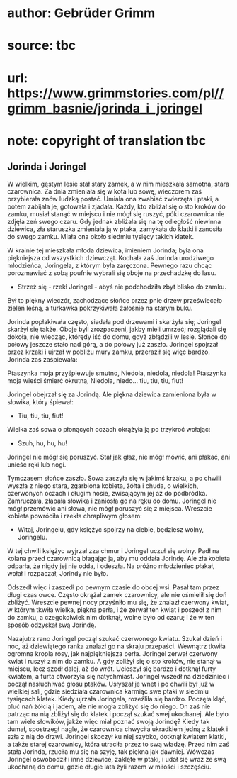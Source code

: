 # author: Gebrüder Grimm
# source: tbc
# url: https://www.grimmstories.com/pl//grimm_basnie/jorinda_i_joringel
# note: copyright of translation tbc

## Jorinda i Joringel 

W wielkim, gęstym lesie stał stary zamek, a w nim mieszkała samotna,
stara czarownica. Za dnia zmieniała się w kota lub sowę, wieczorem zaś
przybierała znów ludzką postać. Umiała ona zwabiać zwierzęta i ptaki, a
potem zabijała je, gotowała i zjadała. Każdy, kto zbliżał się o sto
kroków do zamku, musiał stanąć w miejscu i nie mógł się ruszyć, póki
czarownica nie zdjęła zeń swego czaru. Gdy jednak zbliżała się na tę
odległość niewinna dziewica, zła staruszka zmieniała ją w ptaka,
zamykała do klatki i zanosiła do swego zamku. Miała ona około siedmiu
tysięcy takich klatek.

W krainie tej mieszkała młoda dziewica, imieniem Jorinda; była ona
piękniejsza od wszystkich dziewcząt. Kochała zaś Jorinda urodziwego
młodzieńca, Joringela, z którym była zaręczona. Pewnego razu chcąc
porozmawiać z sobą poufnie wybrali się oboje na przechadzkę do lasu.

- Strzeż się - rzekł Joringel - abyś nie podchodziła zbyt blisko do
zamku.

Był to piękny wieczór, zachodzące słońce przez pnie drzew przeświecało
zieleń leśną, a turkawka pokrzykiwała żałośnie na starym buku.

Jorinda popłakiwała często, siadała pod drzewami i skarżyła się;
Joringel skarżył się także. Oboje byli zrozpaczeni, jakby mieli umrzeć;
rozglądali się dokoła, nie wiedząc, którędy iść do domu, gdyż zbłądzili
w lesie. Słońce do połowy jeszcze stało nad górą, a do połowy już
zaszło. Joringel spojrzał przez krzaki i ujrzał w pobliżu mury zamku,
przeraził się więc bardzo. Jorinda zaś zaśpiewała:

Ptaszynka moja przyśpiewuje smutno,
Niedola, niedola, niedola!
Ptaszynka moja wieści śmierć okrutną,
Niedola, niedo... tiu, tiu, tiu, fiut!

Joringel obejrzał się za Jorindą. Ale piękna dziewica zamieniona była w
słowika, który śpiewał:

- Tiu, tiu, tiu, fiut!

Wielka zaś sowa o płonących oczach okrążyła ją po trzykroć wołając:

- Szuh, hu, hu, hu!

Joringel nie mógł się poruszyć. Stał jak głaz, nie mógł mówić, ani
płakać, ani unieść ręki lub nogi.

Tymczasem słońce zaszło. Sowa zaszyła się w jakimś krzaku, a po chwili
wyszła z niego stara, zgarbiona kobieta, żółta i chuda, o wielkich,
czerwonych oczach i długim nosie, zwisającym jej aż do podbródka.
Zamruczała, złapała słowika i zaniosła go na ręku do domu. Joringel nie
mógł przemówić ani słowa, nie mógł poruszyć się z miejsca. Wreszcie
kobieta powróciła i rzekła chrapliwym głosem:

- Witaj, Joringelu, gdy księżyc spojrzy na ciebie, będziesz wolny,
Joringelu.

W tej chwili księżyc wyjrzał zza chmur i Joringel uczuł się wolny. Padł
na kolana przed czarownicą błagając ją, aby mu oddała Jorindę. Ale zła
kobieta odparła, że nigdy jej nie odda, i odeszła. Na próżno młodzieniec
płakał, wołał i rozpaczał, Jorindy nie było.

Odszedł więc i zaszedł po pewnym czasie do obcej wsi. Pasał tam przez
długi czas owce. Często okrążał zamek czarownicy, ale nie ośmielił się
doń zbliżyć. Wreszcie pewnej nocy przyśniło mu się, że znalazł czerwony
kwiat, w którym tkwiła wielka, piękna perła, i że zerwał ten kwiat i
poszedł z nim do zamku, a czegokolwiek nim dotknął, wolne było od czaru;
i że w ten sposób odzyskał swą Jorindę.

Nazajutrz rano Joringel począł szukać czerwonego kwiatu. Szukał dzień i
noc, aż dziewiątego ranka znalazł go na skraju przepaści. Wewnątrz
tkwiła ogromna kropla rosy, jak najpiękniejsza perła. Joringel zerwał
czerwony kwiat i ruszył z nim do zamku. A gdy zbliżył się o sto kroków,
nie stanął w miejscu, lecz szedł dalej, aż do wrót. Ucieszył się bardzo
i dotknął furty kwiatem, a furta otworzyła się natychmiast. Joringel
wszedł na dziedziniec i począł nasłuchiwać głosu ptaków. Usłyszał je
wnet i po chwili był już w wielkiej sali, gdzie siedziała czarownica
karmiąc swe ptaki w siedmiu tysiącach klatek. Kiedy ujrzała Joringela,
rozeźliła się bardzo. Poczęła kląć, pluć nań żółcią i jadem, ale nie
mogła zbliżyć się do niego. On zaś nie patrząc na nią zbliżył się do
klatek i począł szukać swej ukochanej. Ale było tam wiele słowików,
jakże więc miał poznać swoją Jorindę? Kiedy tak dumał, spostrzegł nagle,
że czarownica chwyciła ukradkiem jedną z klatek i szła z nią do drzwi.
Joringel skoczył ku niej szybko, dotknął kwiatem klatki, a także starej
czarownicy, która utraciła przez to swą władzę. Przed nim zaś stała
Jorinda, rzuciła mu się na szyję, tak piękna jak dawniej. Wówczas
Joringel oswobodził i inne dziewice, zaklęte w ptaki, i udał się wraz ze
swą ukochaną do domu, gdzie długie lata żyli razem w miłości i
szczęściu.
